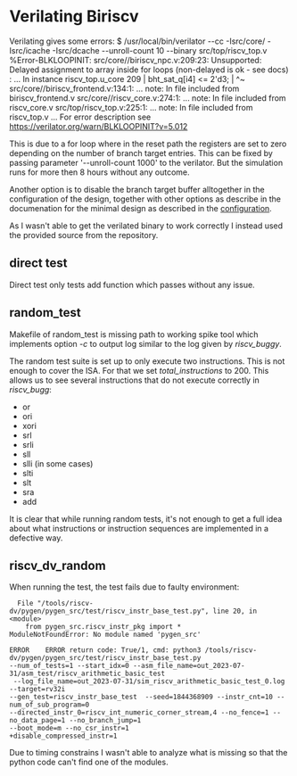 # Verilating Biriscv

Verilating gives some errors:
    $ /usr/local/bin/verilator --cc -Isrc/core/ -Isrc/icache -Isrc/dcache --unroll-count 10 --binary src/top/riscv_top.v
    %Error-BLKLOOPINIT: src/core//biriscv_npc.v:209:23: Unsupported: Delayed assignment to array inside for loops (non-delayed is ok - see docs)
                                                      : ... In instance riscv_top.u_core
      209 |         bht_sat_q[i4] <= 2'd3;
          |                       ^~
                        src/core//biriscv_frontend.v:134:1: ... note: In file included from biriscv_frontend.v
                        src/core//riscv_core.v:274:1: ... note: In file included from riscv_core.v
                        src/top/riscv_top.v:225:1: ... note: In file included from riscv_top.v
                        ... For error description see https://verilator.org/warn/BLKLOOPINIT?v=5.012

This is due to a for loop where in the reset path the registers are set to zero depending on the number of branch target entries.
This can be fixed by passing parameter '--unroll-count 1000' to the verilator. But the simulation runs for more then 8 hours without any outcome.

Another option is to disable the branch target buffer alltogether in the configuration of the design, together with other options as describe in the documenation for the minimal design as described in the [configuration](https://github.com/ultraembedded/biriscv/blob/master/docs/configuration.md).

As I wasn't able to get the verilated binary to work correctly I instead used the provided source from the repository.

## direct test

Direct test only tests add function which passes without any issue.

## random_test

Makefile of random_test is missing path to working spike tool which implements option *-c* to output log similar to the log given by *riscv_buggy*. 

The random test suite is set up to only execute two instructions. This is not enough to cover the ISA. For that we set *total_instructions* to 200. This allows us to see several instructions that do not execute correctly in *riscv_bugg*:
- or
- ori
- xori
- srl
- srli
- sll
- slli (in some cases)
- slti
- slt
- sra
- add

It is clear that while running random tests, it's not enough to get a full idea about what instructions or instruction sequences are implemented in a defective way.

## riscv_dv_random

When running the test, the test fails due to faulty environment:

      File "/tools/riscv-dv/pygen/pygen_src/test/riscv_instr_base_test.py", line 20, in <module>
        from pygen_src.riscv_instr_pkg import *
    ModuleNotFoundError: No module named 'pygen_src'

    ERROR    ERROR return code: True/1, cmd: python3 /tools/riscv-dv/pygen/pygen_src/test/riscv_instr_base_test.py
    --num_of_tests=1 --start_idx=0 --asm_file_name=out_2023-07-31/asm_test/riscv_arithmetic_basic_test
     --log_file_name=out_2023-07-31/sim_riscv_arithmetic_basic_test_0.log  --target=rv32i  
    --gen_test=riscv_instr_base_test  --seed=1844368909 --instr_cnt=10 --num_of_sub_program=0 
    --directed_instr_0=riscv_int_numeric_corner_stream,4 --no_fence=1 --no_data_page=1 --no_branch_jump=1 
    --boot_mode=m --no_csr_instr=1
    +disable_compressed_instr=1 

Due to timing constrains I wasn't able to analyze what is missing so that the python code can't find one of the modules.
